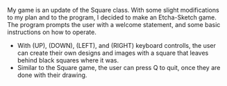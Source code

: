My game is an update of the Square class. With some slight modifications to my plan and to the program, I decided to make an Etcha-Sketch game.
The program prompts the user with a welcome statement, and some basic instructions on how to operate. 
- With (UP), (DOWN), (LEFT), and (RIGHT) keyboard controlls, the user can create their own designs and images with a square that leaves
  behind black squares where it was. 
- Similar to the Square game, the user can press Q to quit, once they are done with their drawing. 
